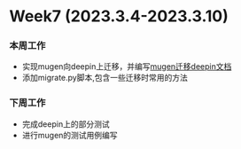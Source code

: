 # Week7 (2023.3.4-2023.3.10)
### 本周工作
- 实现mugen向deepin上迁移，并编写[mugen迁移deepin文档](Doc/mugen迁移deepin文档.md)
- 添加migrate.py脚本,包含一些迁移时常用的方法

### 下周工作
- 完成deepin上的部分测试
- 进行mugen的测试用例编写